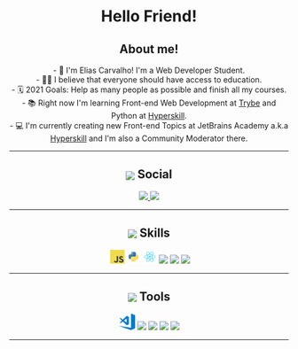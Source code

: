 <h1 align='center'>Hello Friend!</h1>

<h2 align='center'> About me!</h2>

<p align='center'>- 👋 I'm Elias Carvalho! I'm a Web Developer Student.</br>
- 👨‍💻 I believe that everyone should have access to education.</br>
- 🗓️ 2021 Goals: Help as many people as possible and finish all my courses.</br>
- 📚 Right now I'm learning Front-end Web Development at <a href='https://www.betrybe.com/'>Trybe</a> and Python at <a href='https://hyperskill.org/profile/18560703'>Hyperskill</a>.</br>
- 💻 I'm currently creating new Front-end Topics at JetBrains Academy a.k.a <a href='https://hyperskill.org/profile/18560703'>Hyperskill</a> and I'm also a Community Moderator there.</br>
</p>

------

<h2 align='center'><img align="center" width="30px" src="https://i.imgur.com/sJFB1V5.png"/> Social</h2>
<p align='center'>

<a href='https://www.linkedin.com/in/elias-carvalho-98b3201b1/'>
<img src='https://img.shields.io/badge/linkedin-%230077B5.svg?&style=for-the-badge&logo=linkedin&logoColor=white' />
</a>
<a href='mailto:eliascarvalho153@gmail.com'>
<img src='https://img.shields.io/badge/gmail-%23D14836.svg?&style=for-the-badge&logo=gmail&logoColor=white' />
</a>
</p>

------

<h2 align='center'>
<img align="center" width="30px" src="https://i.imgur.com/6ynJdoG.png"/> Skills
</h2>

<p align="center">
<img width="5%" src="https://cdn1.iconfinder.com/data/icons/social-media-logos-7/64/css-3-512.png" alt=""/> 
<img width="5%" src="https://raw.githubusercontent.com/github/explore/80688e429a7d4ef2fca1e82350fe8e3517d3494d/topics/javascript/javascript.png"/>
<img width="5%" src="https://raw.githubusercontent.com/github/explore/80688e429a7d4ef2fca1e82350fe8e3517d3494d/topics/python/python.png"/>
<img width="5%" src="https://raw.githubusercontent.com/github/explore/80688e429a7d4ef2fca1e82350fe8e3517d3494d/topics/react/react.png"/>
<img width="5%" src="https://assets.stickpng.com/images/5848309bcef1014c0b5e4a9a.png"/>
<img width="5%" src="https://images.squarespace-cdn.com/content/v1/576dc6d2579fb313163ccfa0/1574919316736-CW18XAGSYG8O810Q0OHB/ke17ZwdGBToddI8pDm48kP06O0_IHyRXSOOiqwgWaApZw-zPPgdn4jUwVcJE1ZvWEtT5uBSRWt4vQZAgTJucoTqqXjS3CfNDSuuf31e0tVEsL0EX72Q6S7TgfQYQBQpkz5xM6Qt8VXd_xJGg_ziCFib8BodarTVrzIWCp72ioWw/mysql_PNG9.png?format=500w"/>
<img width="5%" src="https://img.icons8.com/color/452/mongodb.png"/>
</p>

------

<h2 align='center'>
<img align="center" width="30px" src="https://cdn4.iconfinder.com/data/icons/seo-and-digital-marketing-5-2/128/239-512.png"/>
Tools
</h2>

<p align="center">
<img width="30px" src="https://raw.githubusercontent.com/github/explore/80688e429a7d4ef2fca1e82350fe8e3517d3494d/topics/visual-studio-code/visual-studio-code.png" />
<img width="30px" src="https://upload.wikimedia.org/wikipedia/commons/thumb/a/a1/PyCharm_Logo.svg/1024px-PyCharm_Logo.svg.png" />
<img width="30px" src="https://upload.wikimedia.org/wikipedia/commons/thumb/d/d7/WebStorm.png/1200px-WebStorm.png" />
<img width="30px" src="https://upload.wikimedia.org/wikipedia/commons/thumb/3/3f/Git_icon.svg/1200px-Git_icon.svg.png" />
<img width="30px" src="https://i.imgur.com/uDYtnyp.png" />
</p>

------
